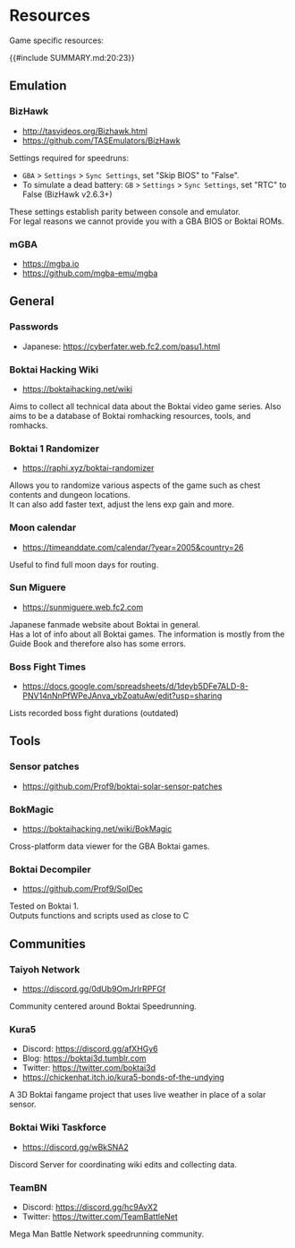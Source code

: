 # Resources

Game specific resources:

{{#include SUMMARY.md:20:23}}

## Emulation

### BizHawk

- <http://tasvideos.org/Bizhawk.html>
- <https://github.com/TASEmulators/BizHawk>

Settings required for speedruns:

- `GBA` > `Settings` > `Sync Settings`, set "Skip BIOS" to "False".
- To simulate a dead battery: `GB` > `Settings` > `Sync Settings`, set "RTC" to False (BizHawk v2.6.3+)

These settings establish parity between console and emulator.  
For legal reasons we cannot provide you with a GBA BIOS or Boktai ROMs.

### mGBA

- <https://mgba.io>
- <https://github.com/mgba-emu/mgba>

## General

### Passwords

- Japanese: <https://cyberfater.web.fc2.com/pasu1.html>

### Boktai Hacking Wiki

- <https://boktaihacking.net/wiki>

Aims to collect all technical data about the Boktai video game series.  Also aims to be a database of Boktai romhacking resources, tools, and romhacks.

### Boktai 1 Randomizer

- <https://raphi.xyz/boktai-randomizer>

Allows you to randomize various aspects of the game such as chest contents and dungeon locations.  
It can also add faster text, adjust the lens exp gain and more.

### Moon calendar

- <https://timeanddate.com/calendar/?year=2005&country=26>

Useful to find full moon days for routing.

### Sun Miguere

- <https://sunmiguere.web.fc2.com>

Japanese fanmade website about Boktai in general.  
Has a lot of info about all Boktai games. The information is mostly from the Guide Book and therefore also has some errors.

### Boss Fight Times

- <https://docs.google.com/spreadsheets/d/1deyb5DFe7ALD-8-PNV14nNnPfWPeJAnva_vbZoatuAw/edit?usp=sharing>

Lists recorded boss fight durations (outdated)

## Tools

### Sensor patches

- <https://github.com/Prof9/boktai-solar-sensor-patches>

### BokMagic

- <https://boktaihacking.net/wiki/BokMagic>

Cross-platform data viewer for the GBA Boktai games.

### Boktai Decompiler

- <https://github.com/Prof9/SolDec>

Tested on Boktai 1.  
Outputs functions and scripts used as close to C

## Communities

### Taiyoh Network

- <https://discord.gg/0dUb9OmJrIrRPFGf>

Community centered around Boktai Speedrunning.

### Kura5

- Discord: <https://discord.gg/afXHGy6>
- Blog: <https://boktai3d.tumblr.com>
- Twitter: <https://twitter.com/boktai3d>
- <https://chickenhat.itch.io/kura5-bonds-of-the-undying>

A 3D Boktai fangame project that uses live weather in place of a solar sensor.

### Boktai Wiki Taskforce

- <https://discord.gg/wBkSNA2>

Discord Server for coordinating wiki edits and collecting data.

### TeamBN

- Discord: <https://discord.gg/hc9AvX2>
- Twitter: <https://twitter.com/TeamBattleNet>

Mega Man Battle Network speedrunning community.
